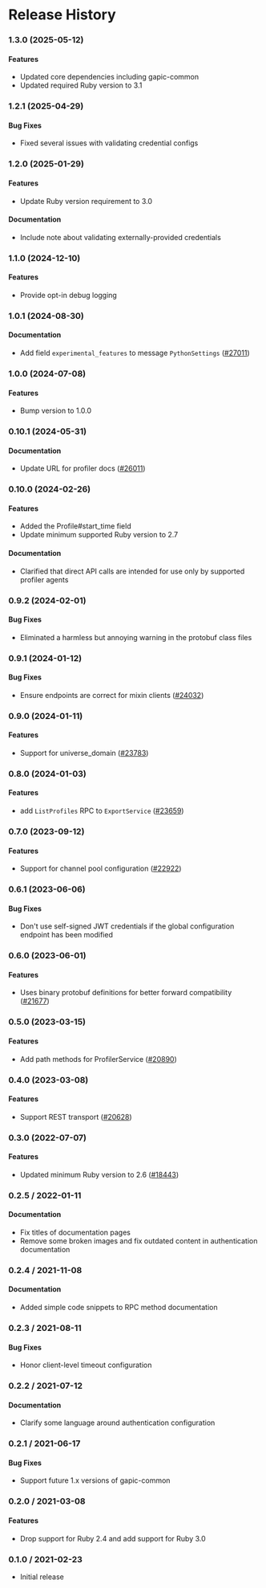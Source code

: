 # Release History

### 1.3.0 (2025-05-12)

#### Features

* Updated core dependencies including gapic-common 
* Updated required Ruby version to 3.1 

### 1.2.1 (2025-04-29)

#### Bug Fixes

* Fixed several issues with validating credential configs 

### 1.2.0 (2025-01-29)

#### Features

* Update Ruby version requirement to 3.0 
#### Documentation

* Include note about validating externally-provided credentials 

### 1.1.0 (2024-12-10)

#### Features

* Provide opt-in debug logging 

### 1.0.1 (2024-08-30)

#### Documentation

* Add field `experimental_features` to message `PythonSettings` ([#27011](https://github.com/googleapis/google-cloud-ruby/issues/27011)) 

### 1.0.0 (2024-07-08)

#### Features

* Bump version to 1.0.0 

### 0.10.1 (2024-05-31)

#### Documentation

* Update URL for profiler docs ([#26011](https://github.com/googleapis/google-cloud-ruby/issues/26011)) 

### 0.10.0 (2024-02-26)

#### Features

* Added the Profile#start_time field 
* Update minimum supported Ruby version to 2.7 
#### Documentation

* Clarified that direct API calls are intended for use only by supported profiler agents 

### 0.9.2 (2024-02-01)

#### Bug Fixes

* Eliminated a harmless but annoying warning in the protobuf class files 

### 0.9.1 (2024-01-12)

#### Bug Fixes

* Ensure endpoints are correct for mixin clients ([#24032](https://github.com/googleapis/google-cloud-ruby/issues/24032)) 

### 0.9.0 (2024-01-11)

#### Features

* Support for universe_domain ([#23783](https://github.com/googleapis/google-cloud-ruby/issues/23783)) 

### 0.8.0 (2024-01-03)

#### Features

* add `ListProfiles` RPC to `ExportService` ([#23659](https://github.com/googleapis/google-cloud-ruby/issues/23659)) 

### 0.7.0 (2023-09-12)

#### Features

* Support for channel pool configuration ([#22922](https://github.com/googleapis/google-cloud-ruby/issues/22922)) 

### 0.6.1 (2023-06-06)

#### Bug Fixes

* Don't use self-signed JWT credentials if the global configuration endpoint has been modified 

### 0.6.0 (2023-06-01)

#### Features

* Uses binary protobuf definitions for better forward compatibility ([#21677](https://github.com/googleapis/google-cloud-ruby/issues/21677)) 

### 0.5.0 (2023-03-15)

#### Features

* Add path methods for ProfilerService ([#20890](https://github.com/googleapis/google-cloud-ruby/issues/20890)) 

### 0.4.0 (2023-03-08)

#### Features

* Support REST transport ([#20628](https://github.com/googleapis/google-cloud-ruby/issues/20628)) 

### 0.3.0 (2022-07-07)

#### Features

* Updated minimum Ruby version to 2.6 ([#18443](https://github.com/googleapis/google-cloud-ruby/issues/18443)) 

### 0.2.5 / 2022-01-11

#### Documentation

* Fix titles of documentation pages
* Remove some broken images and fix outdated content in authentication documentation

### 0.2.4 / 2021-11-08

#### Documentation

* Added simple code snippets to RPC method documentation

### 0.2.3 / 2021-08-11

#### Bug Fixes

* Honor client-level timeout configuration

### 0.2.2 / 2021-07-12

#### Documentation

* Clarify some language around authentication configuration

### 0.2.1 / 2021-06-17

#### Bug Fixes

* Support future 1.x versions of gapic-common

### 0.2.0 / 2021-03-08

#### Features

* Drop support for Ruby 2.4 and add support for Ruby 3.0

### 0.1.0 / 2021-02-23

* Initial release
